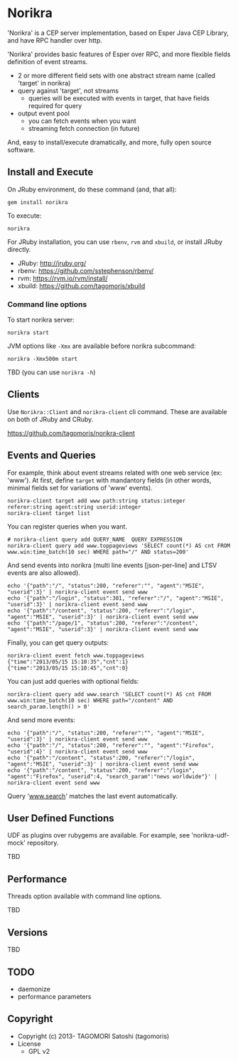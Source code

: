# Norikra

'Norikra' is a CEP server implementation, based on Esper Java CEP Library, and have RPC handler over http.

'Norikra' provides basic features of Esper over RPC, and more flexible fields definition of event streams.

* 2 or more different field sets with one abstract stream name (called 'target' in norikra)
* query against 'target', not streams
  * queries will be executed with events in target, that have fields required for query
* output event pool
  * you can fetch events when you want
  * streaming fetch connection (in future)

And, easy to install/execute dramatically, and more, fully open source software.

## Install and Execute

On JRuby environment, do these command (and, that all):

    gem install norikra

To execute:

    norikra

For JRuby installation, you can use `rbenv`, `rvm` and `xbuild`, or install JRuby directly.

* JRuby: http://jruby.org/
* rbenv: https://github.com/sstephenson/rbenv/
* rvm: https://rvm.io/rvm/install/
* xbuild: https://github.com/tagomoris/xbuild

### Command line options

To start norikra server:

    norikra start

JVM options like `-Xmx` are available before norikra subcommand:

    norikra -Xmx500m start

TBD (you can use `norikra -h`)

## Clients

Use `Norikra::Client` and `norikra-client` cli command. These are available on both of JRuby and CRuby.

https://github.com/tagomoris/norikra-client

## Events and Queries

For example, think about event streams related with one web service (ex: 'www'). At first, define `target` with mandantory fields (in other words, minimal fields set for variations of 'www' events).

    norikra-client target add www path:string status:integer referer:string agent:string userid:integer
    norikra-client target list

You can register queries when you want.

    # norikra-client query add QUERY_NAME  QUERY_EXPRESSION
    norikra-client query add www.toppageviews 'SELECT count(*) AS cnt FROM www.win:time_batch(10 sec) WHERE path="/" AND status=200'

And send events into norikra (multi line events [json-per-line] and LTSV events are also allowed).

    echo '{"path":"/", "status":200, "referer":"", "agent":"MSIE", "userid":3}' | norikra-client event send www
    echo '{"path":"/login", "status":301, "referer":"/", "agent":"MSIE", "userid":3}' | norikra-client event send www
    echo '{"path":"/content", "status":200, "referer":"/login", "agent":"MSIE", "userid":3}' | norikra-client event send www
    echo '{"path":"/page/1", "status":200, "referer":"/content", "agent":"MSIE", "userid":3}' | norikra-client event send www

Finally, you can get query outputs:

    norikra-client event fetch www.toppageviews
	{"time":"2013/05/15 15:10:35","cnt":1}
	{"time":"2013/05/15 15:10:45","cnt":0}

You can just add queries with optional fields:

    norikra-client query add www.search 'SELECT count(*) AS cnt FROM www.win:time_batch(10 sec) WHERE path="/content" AND search_param.length() > 0'

And send more events:

    echo '{"path":"/", "status":200, "referer":"", "agent":"MSIE", "userid":3}' | norikra-client event send www
    echo '{"path":"/", "status":200, "referer":"", "agent":"Firefox", "userid":4}' | norikra-client event send www
    echo '{"path":"/content", "status":200, "referer":"/login", "agent":"MSIE", "userid":3}' | norikra-client event send www
    echo '{"path":"/content", "status":200, "referer":"/login", "agent":"Firefox", "userid":4, "search_param":"news worldwide"}' | norikra-client event send www

Query 'www.search' matches the last event automatically.

## User Defined Functions

UDF as plugins over rubygems are available. For example, see 'norikra-udf-mock' repository.

TBD

## Performance

Threads option available with command line options.

TBD

## Versions

TBD

## TODO

* daemonize
* performance parameters

## Copyright

* Copyright (c) 2013- TAGOMORI Satoshi (tagomoris)
* License
  * GPL v2
